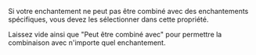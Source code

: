 Si votre enchantement ne peut pas être combiné avec des enchantements spécifiques,
vous devez les sélectionner dans cette propriété.

Laissez vide ainsi que "Peut être combiné avec" pour permettre la combinaison avec n'importe quel enchantement.